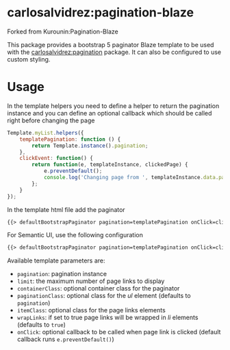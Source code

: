 carlosalvidrez:pagination-blaze
=================

Forked from Kurounin:Pagination-Blaze

This package provides a bootstrap 5 paginator Blaze template to be used with the [carlosalvidrez:pagination](https://atmospherejs.com/carlosalvidrez/pagination) package. It can also be configured to use custom styling.

# Usage
In the template helpers you need to define a helper to return the pagination instance and you can define an optional callback which should be called right before changing the page
```js
Template.myList.helpers({
    templatePagination: function () {
        return Template.instance().pagination;
    },
    clickEvent: function() {
        return function(e, templateInstance, clickedPage) {
            e.preventDefault();
            console.log('Changing page from ', templateInstance.data.pagination.currentPage(), ' to ', clickedPage);
        };
    }
});
```

In the template html file add the paginator
```html
{{> defaultBootstrapPaginator pagination=templatePagination onClick=clickEvent limit=10 containerClass="text-center"}}
```

For Semantic UI, use the following configuration
```html
{{> defaultBootstrapPaginator pagination=templatePagination onClick=clickEvent limit=10 paginationClass="ui pagination menu" itemClass="item" wrapLinks=false}}
```

Available template parameters are:
* `pagination`: pagination instance
* `limit`: the maximum number of page links to display
* `containerClass`: optional container class for the paginator
* `paginationClass`: optional class for the *ul* element (defaults to `pagination`)
* `itemClass`: optional class for the page links elements
* `wrapLinks`: if set to true page links will be wrapped in *li* elements (defaults to `true`)
* `onClick`: optional callback to be called when page link is clicked (default callback runs `e.preventDefault()`)